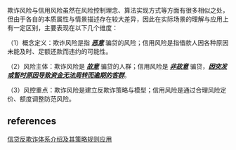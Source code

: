 欺诈风险与信用风险虽然在风险控制理念、算法实现方式等方面有很多相似之处，但由于各自的本质属性与情景描述存在较大差异，因此在实际场景的理解与应用上有一定区别，主要表现在以下几个维度：

（1）概念定义：欺诈风险是指 ***[恶意]()*** 骗贷的风险；信用风险是指借款人因各种原因未能及时、足额还款而违约的可能性。

（2）风险主体：欺诈风险是 ***[故意]()*** 骗贷的人群；信用风险是 ***[非故意]()*** 骗贷，***[因突发或暂时原因导致资金无法周转而逾期的客群]()***。

（3）风控重点：欺诈风险是建立反欺诈策略与模型；信用风险是通过合理风险定价、额度调整防范风险。


## references
[信贷反欺诈体系介绍及其策略规则应用](https://zhuanlan.zhihu.com/p/591862223)
